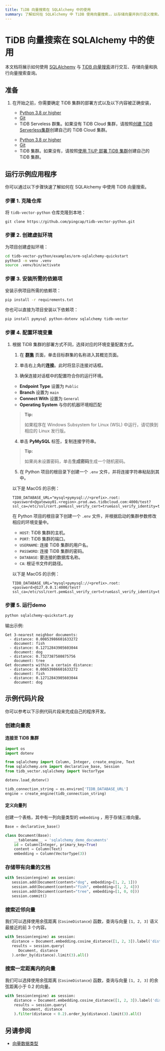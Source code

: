 ```yaml
---
title: TiDB 向量搜索在 SQLAlchemy 中的使用
summary: 了解如何在 SQLAlchemy 中 TiDB 使用向量搜索，，以存储向量并执行语义搜索。
---
```


# TiDB 向量搜索在 SQLAlchemy 中的使用

本文档将展示如何使用 [SQLAlchemy](https://www.sqlalchemy.org/) 与 [TiDB 向量搜索](/vector-search-overview.md)进行交互、存储向量和执行向量搜索查询。


## 准备

1. 在开始之前，你需要确定 TiDB 集群的部署方式以及以下内容被正确安装，
    <SimpleTab>

    <div label="TiDB Serverless 集群部署">

    - [Python 3.8 or higher](https://www.python.org/downloads/)
    - [Git](https://git-scm.com/downloads) 
    - TiDB Serveless 群集。如果没有 TiDB Cloud 集群，请按照[创建 TiDB Serverless集群](https://docs.pingcap.com/tidbcloud/create-tidb-cluster-serverless)创建自己的 TiDB Cloud 集群。

    </div>

    <div label="TiDB Self-hosted 集群部署">

    - [Python 3.8 or higher](https://www.python.org/downloads/)
    - [Git](https://git-scm.com/downloads) 
    - TiDB 集群。如果没有，请按照[使用 TiUP 部署 TiDB 集群](/production-deployment-using-tiup.md)创建自己的 TiDB 集群。

    </div>

    </SimpleTab>

## 运行示例应用程序

你可以通过以下步骤快速了解如何在 SQLAlchemy 中使用 TiDB 向量搜索。

### 步骤 1. 克隆仓库

将 `tidb-vector-python` 仓库克隆到本地：

```shell
git clone https://github.com/pingcap/tidb-vector-python.git
```

### 步骤 2. 创建虚拟环境

为项目创建虚拟环境：

```bash
cd tidb-vector-python/examples/orm-sqlalchemy-quickstart
python3 -m venv .venv
source .venv/bin/activate
```

### 步骤 3. 安装所需的依赖项

安装示例项目所需的依赖项：

```bash
pip install -r requirements.txt
```

你也可以直接为项目安装以下依赖项：

```bash
pip install pymysql python-dotenv sqlalchemy tidb-vector
```

### 步骤 4. 配置环境变量
1. 根据 TiDB 集群的部署方式不同，选择对应的环境变量配置方式。

    <SimpleTab>

    <div label="TiDB Serverless 集群部署">

    1. 在 [**群集**](https://tidbcloud.com/console/clusters) 页面，单击目标群集的名称进入其概览页面。

    2. 单击右上角的**连接**。此时将显示连接对话框。

    3. 确保连接对话框中的配置符合你的运行环境。

    - **Endpoint Type** 设置为 `Public`
    - **Branch** 设置为 `main`
    - **Connect With** 设置为 `General`
    - **Operating System** 与你的机器环境相匹配

    > **Tip:**
    >
    > 如果程序在 Windows Subsystem for Linux (WSL) 中运行，请切换到相应的 Linux 发行版。

    4. 单击 **PyMySQL** 标签，复制连接字符串。

    > **Tip:**
    >
    > 如果尚未设置密码，单击**生成密码**生成一个随机密码。

    5. 在 Python 项目的根目录下创建一个 `.env` 文件，并将连接字符串粘贴到其中。

    以下是 MacOS 的示例：

    ```dotenv
    TIDB_DATABASE_URL="mysql+pymysql://<prefix>.root:<password>@gateway01.<region>.prod.aws.tidbcloud.com:4000/test?ssl_ca=/etc/ssl/cert.pem&ssl_verify_cert=true&ssl_verify_identity=true"
    ```

    </div>

    <div label="TiDB Self-hosted 集群部署">

    在 Python 项目的根目录下创建一个 `.env` 文件，并根据启动的集群参数修改相应的环境变量中。

    - `HOST`: TiDB 集群的主机。
    - `PORT`: TiDB 集群的端口。
    - `USERNAME`: 连接 TiDB 集群的用户名。
    - `PASSWORD`: 连接 TiDB 集群的密码。
    - `DATABASE`: 要连接的数据库名称。
    - `CA`: 根证书文件的路径。

    以下是 MacOS 的示例：

    ```dotenv
    TIDB_DATABASE_URL="mysql+pymysql://<prefix>.root:<password>@127.0.0.1:4000/test?ssl_ca=/etc/ssl/cert.pem&ssl_verify_cert=true&ssl_verify_identity=true"
    ```

    </div>

    </SimpleTab>

### 步骤 5. 运行demo

```bash
python sqlalchemy-quickstart.py
```

输出示例:

```text
Get 3-nearest neighbor documents:
  - distance: 0.00853986601633272
    document: fish
  - distance: 0.12712843905603044
    document: dog
  - distance: 0.7327387580875756
    document: tree
Get documents within a certain distance:
  - distance: 0.00853986601633272
    document: fish
  - distance: 0.12712843905603044
    document: dog
```

## 示例代码片段

你可以参考以下示例代码片段来完成自己的程序开发。

### 创建向量表

#### 连接至 TiDB 集群

```python
import os
import dotenv

from sqlalchemy import Column, Integer, create_engine, Text
from sqlalchemy.orm import declarative_base, Session
from tidb_vector.sqlalchemy import VectorType

dotenv.load_dotenv()

tidb_connection_string = os.environ['TIDB_DATABASE_URL']
engine = create_engine(tidb_connection_string)
```

#### 定义向量列

创建一个表格，其中有一列向量类型的 `embedding` ，用于存储三维向量。

```python
Base = declarative_base()

class Document(Base):
    __tablename__ = 'sqlalchemy_demo_documents'
    id = Column(Integer, primary_key=True)
    content = Column(Text)
    embedding = Column(VectorType(3))
```

### 存储带有向量的文档

```python
with Session(engine) as session:
   session.add(Document(content="dog", embedding=[1, 2, 1]))
   session.add(Document(content="fish", embedding=[1, 2, 4]))
   session.add(Document(content="tree", embedding=[1, 0, 0]))
   session.commit()
```

### 搜索近邻向量

我们可以选择使用余弦距离 (`CosineDistance`) 函数，查询与向量 `[1, 2, 3]` 语义最接近的前 3 个内容。

```python
with Session(engine) as session:
   distance = Document.embedding.cosine_distance([1, 2, 3]).label('distance')
   results = session.query(
      Document, distance
   ).order_by(distance).limit(3).all()
```

### 搜索一定距离内的向量

我们可以选择使用余弦距离 (`CosineDistance`) 函数，查询与向量 `[1, 2, 3]` 的余弦距离小于 0.2 的向量。

```python
with Session(engine) as session:
    distance = Document.embedding.cosine_distance([1, 2, 3]).label('distance')
    results = session.query(
        Document, distance
    ).filter(distance < 0.2).order_by(distance).limit(3).all()
```

## 另请参阅

- [向量数据类型](/vector-search-data-types.md)